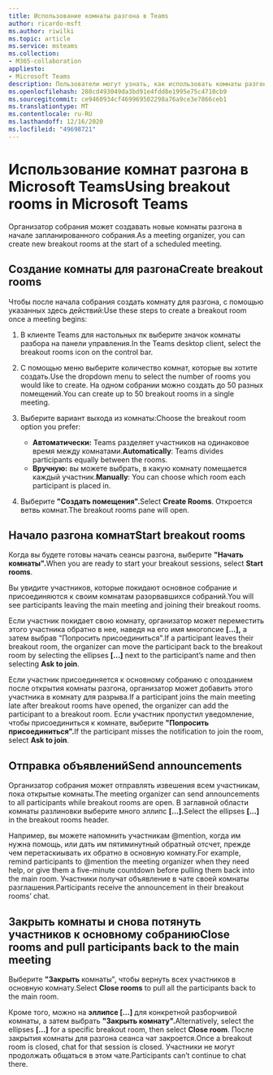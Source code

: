 ```yaml
---
title: Использование комнаты разгона в Teams
author: ricardo-msft
ms.author: riwilki
ms.topic: article
ms.service: msteams
ms.collection:
- M365-collaboration
appliesto:
- Microsoft Teams
description: Пользователи могут узнать, как использовать комнаты разгона в Microsoft Teams
ms.openlocfilehash: 280cd493049da3bd91e4fdd8e1995e75c4710cb9
ms.sourcegitcommit: ce9460934cf469969502298a76a9ce3e7866ceb1
ms.translationtype: MT
ms.contentlocale: ru-RU
ms.lasthandoff: 12/16/2020
ms.locfileid: "49698721"
---
```

# <a name="using-breakout-rooms-in-microsoft-teams"></a><span data-ttu-id="1d3ad-103">Использование комнат разгона в Microsoft Teams</span><span class="sxs-lookup"><span data-stu-id="1d3ad-103">Using breakout rooms in Microsoft Teams</span></span>

<span data-ttu-id="1d3ad-104">Организатор собрания может создавать новые комнаты разгона в начале запланированного собрания.</span><span class="sxs-lookup"><span data-stu-id="1d3ad-104">As a meeting organizer, you can create new breakout rooms at the start of a scheduled meeting.</span></span>

## <a name="create-breakout-rooms"></a><span data-ttu-id="1d3ad-105">Создание комнаты для разгона</span><span class="sxs-lookup"><span data-stu-id="1d3ad-105">Create breakout rooms</span></span>

<span data-ttu-id="1d3ad-106">Чтобы после начала собрания создать комнату для разгона, с помощью указанных здесь действий:</span><span class="sxs-lookup"><span data-stu-id="1d3ad-106">Use these steps to create a breakout room once a meeting begins:</span></span>

1. <span data-ttu-id="1d3ad-107">В клиенте Teams для настольных пк выберите значок комнаты разбора на панели управления.</span><span class="sxs-lookup"><span data-stu-id="1d3ad-107">In the Teams desktop client, select the breakout rooms icon on the control bar.</span></span>

2. <span data-ttu-id="1d3ad-108">С помощью меню выберите количество комнат, которые вы хотите создать.</span><span class="sxs-lookup"><span data-stu-id="1d3ad-108">Use the dropdown menu to select the number of rooms you would like to create.</span></span> <span data-ttu-id="1d3ad-109">На одном собрании можно создать до 50 разных помещений.</span><span class="sxs-lookup"><span data-stu-id="1d3ad-109">You can create up to 50 breakout rooms in a single meeting.</span></span>

3. <span data-ttu-id="1d3ad-110">Выберите вариант выхода из комнаты:</span><span class="sxs-lookup"><span data-stu-id="1d3ad-110">Choose the breakout room option you prefer:</span></span>

    - <span data-ttu-id="1d3ad-111">**Автоматически:** Teams разделяет участников на одинаковое время между комнатами.</span><span class="sxs-lookup"><span data-stu-id="1d3ad-111">**Automatically**: Teams divides participants equally between the rooms.</span></span>
    - <span data-ttu-id="1d3ad-112">**Вручную:** вы можете выбрать, в какую комнату помещается каждый участник.</span><span class="sxs-lookup"><span data-stu-id="1d3ad-112">**Manually**: You can choose which room each participant is placed in.</span></span>

4. <span data-ttu-id="1d3ad-113">Выберите **"Создать помещения".**</span><span class="sxs-lookup"><span data-stu-id="1d3ad-113">Select **Create Rooms**.</span></span> <span data-ttu-id="1d3ad-114">Откроется ветвь комнат.</span><span class="sxs-lookup"><span data-stu-id="1d3ad-114">The breakout rooms pane will open.</span></span>

## <a name="start-breakout-rooms"></a><span data-ttu-id="1d3ad-115">Начало разгона комнат</span><span class="sxs-lookup"><span data-stu-id="1d3ad-115">Start breakout rooms</span></span>

<span data-ttu-id="1d3ad-116">Когда вы будете готовы начать сеансы разгона, выберите **"Начать комнаты".**</span><span class="sxs-lookup"><span data-stu-id="1d3ad-116">When you are ready to start your breakout sessions, select **Start rooms**.</span></span>

<span data-ttu-id="1d3ad-117">Вы увидите участников, которые покидают основное собрание и присоединяются к своим комнатам разорвавшихся собраний.</span><span class="sxs-lookup"><span data-stu-id="1d3ad-117">You will see participants leaving the main meeting and joining their breakout rooms.</span></span>

<span data-ttu-id="1d3ad-118">Если участник покидает свою комнату, организатор может переместить этого участника обратно в нее, наведя на его имя многопсие  **[...],** а затем выбрав "Попросить присоединиться".</span><span class="sxs-lookup"><span data-stu-id="1d3ad-118">If a participant leaves their breakout room, the organizer can move the participant back to the breakout room by selecting the ellipses **[…]** next to the participant’s name and then selecting **Ask to join**.</span></span>

<span data-ttu-id="1d3ad-119">Если участник присоединяется к основному собранию с опозданием после открытия комнаты разгона, организатор может добавить этого участника в комнату для разрыва.</span><span class="sxs-lookup"><span data-stu-id="1d3ad-119">If a participant joins the main meeting late after breakout rooms have opened, the organizer can add the participant to a breakout room.</span></span> <span data-ttu-id="1d3ad-120">Если участник пропустил уведомление, чтобы присоединиться к комнате, выберите **"Попросить присоединиться".**</span><span class="sxs-lookup"><span data-stu-id="1d3ad-120">If the participant misses the notification to join the room, select **Ask to join**.</span></span>

## <a name="send-announcements"></a><span data-ttu-id="1d3ad-121">Отправка объявлений</span><span class="sxs-lookup"><span data-stu-id="1d3ad-121">Send announcements</span></span>

<span data-ttu-id="1d3ad-122">Организатор собрания может отправлять извешения всем участникам, пока открытые комнаты.</span><span class="sxs-lookup"><span data-stu-id="1d3ad-122">The meeting organizer can send announcements to all participants while breakout rooms are open.</span></span> <span data-ttu-id="1d3ad-123">В заглавной области комнаты разлиновки выберите много эллипс **[...].**</span><span class="sxs-lookup"><span data-stu-id="1d3ad-123">Select the ellipses **[…]** in the breakout rooms header.</span></span>

<span data-ttu-id="1d3ad-124">Например, вы можете напомнить участникам @mention, когда им нужна помощь, или дать им пятиминутный обратный отсчет, прежде чем перетаскиывать их обратно в основную комнату.</span><span class="sxs-lookup"><span data-stu-id="1d3ad-124">For example, remind participants to @mention the meeting organizer when they need help, or give them a five-minute countdown before pulling them back into the main room.</span></span>
<span data-ttu-id="1d3ad-125">Участники получат объявление в чате своей комнаты разглашения.</span><span class="sxs-lookup"><span data-stu-id="1d3ad-125">Participants receive the announcement in their breakout rooms’ chat.</span></span>

## <a name="close-rooms-and-pull-participants-back-to-the-main-meeting"></a><span data-ttu-id="1d3ad-126">Закрыть комнаты и снова потянуть участников к основному собранию</span><span class="sxs-lookup"><span data-stu-id="1d3ad-126">Close rooms and pull participants back to the main meeting</span></span>

<span data-ttu-id="1d3ad-127">Выберите **"Закрыть** комнаты", чтобы вернуть всех участников в основную комнату.</span><span class="sxs-lookup"><span data-stu-id="1d3ad-127">Select **Close rooms** to pull all the participants back to the main room.</span></span>

<span data-ttu-id="1d3ad-128">Кроме того, можно на **эллипсе [...]** для конкретной разборчивой комнаты, а затем выбрать **"Закрыть комнату".**</span><span class="sxs-lookup"><span data-stu-id="1d3ad-128">Alternatively, select the ellipses **[…]** for a specific breakout room, then select **Close room**.</span></span>
<span data-ttu-id="1d3ad-129">После закрытия комнаты для разгона сеанса чат закроется.</span><span class="sxs-lookup"><span data-stu-id="1d3ad-129">Once a breakout room is closed, chat for that session is closed.</span></span> <span data-ttu-id="1d3ad-130">Участники не могут продолжать общаться в этом чате.</span><span class="sxs-lookup"><span data-stu-id="1d3ad-130">Participants can’t continue to chat there.</span></span>
